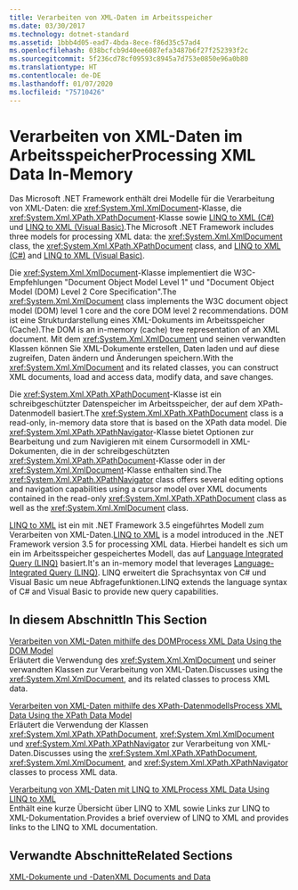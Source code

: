 ```yaml
---
title: Verarbeiten von XML-Daten im Arbeitsspeicher
ms.date: 03/30/2017
ms.technology: dotnet-standard
ms.assetid: 1bbb4d05-ead7-4bda-8ece-f86d35c57ad4
ms.openlocfilehash: 038bcfcb9d40ee6087efa3487b6f27f252393f2c
ms.sourcegitcommit: 5f236cd78cf09593c8945a7d753e0850e96a0b80
ms.translationtype: HT
ms.contentlocale: de-DE
ms.lasthandoff: 01/07/2020
ms.locfileid: "75710426"
---
```

# <a name="processing-xml-data-in-memory"></a><span data-ttu-id="4e60f-102">Verarbeiten von XML-Daten im Arbeitsspeicher</span><span class="sxs-lookup"><span data-stu-id="4e60f-102">Processing XML Data In-Memory</span></span>
<span data-ttu-id="4e60f-103">Das Microsoft .NET Framework enthält drei Modelle für die Verarbeitung von XML-Daten: die <xref:System.Xml.XmlDocument>-Klasse, die <xref:System.Xml.XPath.XPathDocument>-Klasse sowie [LINQ to XML (C#)](../../../csharp/programming-guide/concepts/linq/linq-to-xml-overview.md) und [LINQ to XML (Visual Basic)](../../../visual-basic/programming-guide/concepts/linq/linq-to-xml.md).</span><span class="sxs-lookup"><span data-stu-id="4e60f-103">The Microsoft .NET Framework includes three models for processing XML data: the <xref:System.Xml.XmlDocument> class, the <xref:System.Xml.XPath.XPathDocument> class, and [LINQ to XML (C#)](../../../csharp/programming-guide/concepts/linq/linq-to-xml-overview.md) and [LINQ to XML (Visual Basic)](../../../visual-basic/programming-guide/concepts/linq/linq-to-xml.md).</span></span>  
  
 <span data-ttu-id="4e60f-104">Die <xref:System.Xml.XmlDocument>-Klasse implementiert die W3C-Empfehlungen "Document Object Model Level 1" und "Document Object Model (DOM) Level 2 Core Specification".</span><span class="sxs-lookup"><span data-stu-id="4e60f-104">The <xref:System.Xml.XmlDocument> class implements the W3C document object model (DOM) level 1 core and the core DOM level 2 recommendations.</span></span> <span data-ttu-id="4e60f-105">DOM ist eine Strukturdarstellung eines XML-Dokuments im Arbeitsspeicher (Cache).</span><span class="sxs-lookup"><span data-stu-id="4e60f-105">The DOM is an in-memory (cache) tree representation of an XML document.</span></span> <span data-ttu-id="4e60f-106">Mit dem <xref:System.Xml.XmlDocument> und seinen verwandten Klassen können Sie XML-Dokumente erstellen, Daten laden und auf diese zugreifen, Daten ändern und Änderungen speichern.</span><span class="sxs-lookup"><span data-stu-id="4e60f-106">With the <xref:System.Xml.XmlDocument> and its related classes, you can construct XML documents, load and access data, modify data, and save changes.</span></span>  
  
 <span data-ttu-id="4e60f-107">Die <xref:System.Xml.XPath.XPathDocument>-Klasse ist ein schreibgeschützter Datenspeicher im Arbeitsspeicher, der auf dem XPath-Datenmodell basiert.</span><span class="sxs-lookup"><span data-stu-id="4e60f-107">The <xref:System.Xml.XPath.XPathDocument> class is a read-only, in-memory data store that is based on the XPath data model.</span></span> <span data-ttu-id="4e60f-108">Die <xref:System.Xml.XPath.XPathNavigator>-Klasse bietet Optionen zur Bearbeitung und zum Navigieren mit einem Cursormodell in XML-Dokumenten, die in der schreibgeschützten <xref:System.Xml.XPath.XPathDocument>-Klasse oder in der <xref:System.Xml.XmlDocument>-Klasse enthalten sind.</span><span class="sxs-lookup"><span data-stu-id="4e60f-108">The <xref:System.Xml.XPath.XPathNavigator> class offers several editing options and navigation capabilities using a cursor model over XML documents contained in the read-only <xref:System.Xml.XPath.XPathDocument> class as well as the <xref:System.Xml.XmlDocument> class.</span></span>  
  
 <span data-ttu-id="4e60f-109">[LINQ to XML](../../../csharp/programming-guide/concepts/linq/linq-to-xml-overview.md) ist ein mit .NET Framework 3.5 eingeführtes Modell zum Verarbeiten von XML-Daten.</span><span class="sxs-lookup"><span data-stu-id="4e60f-109">[LINQ to XML](../../../csharp/programming-guide/concepts/linq/linq-to-xml-overview.md) is a model introduced in the .NET Framework version 3.5 for processing XML data.</span></span> <span data-ttu-id="4e60f-110">Hierbei handelt es sich um ein im Arbeitsspeicher gespeichertes Modell, das auf [Language Integrated Query (LINQ)](../../../csharp/programming-guide/concepts/linq/index.md) basiert.</span><span class="sxs-lookup"><span data-stu-id="4e60f-110">It's an in-memory model that leverages [Language-Integrated Query (LINQ)](../../../csharp/programming-guide/concepts/linq/index.md).</span></span> <span data-ttu-id="4e60f-111">LINQ erweitert die Sprachsyntax von C# und Visual Basic um neue Abfragefunktionen.</span><span class="sxs-lookup"><span data-stu-id="4e60f-111">LINQ extends the language syntax of C# and Visual Basic to provide new query capabilities.</span></span>  
  
## <a name="in-this-section"></a><span data-ttu-id="4e60f-112">In diesem Abschnitt</span><span class="sxs-lookup"><span data-stu-id="4e60f-112">In This Section</span></span>  
 [<span data-ttu-id="4e60f-113">Verarbeiten von XML-Daten mithilfe des DOM</span><span class="sxs-lookup"><span data-stu-id="4e60f-113">Process XML Data Using the DOM Model</span></span>](../../../../docs/standard/data/xml/process-xml-data-using-the-dom-model.md)  
 <span data-ttu-id="4e60f-114">Erläutert die Verwendung des <xref:System.Xml.XmlDocument> und seiner verwandten Klassen zur Verarbeitung von XML-Daten.</span><span class="sxs-lookup"><span data-stu-id="4e60f-114">Discusses using the <xref:System.Xml.XmlDocument>, and its related classes to process XML data.</span></span>  
  
 [<span data-ttu-id="4e60f-115">Verarbeiten von XML-Daten mithilfe des XPath-Datenmodells</span><span class="sxs-lookup"><span data-stu-id="4e60f-115">Process XML Data Using the XPath Data Model</span></span>](../../../../docs/standard/data/xml/process-xml-data-using-the-xpath-data-model.md)  
 <span data-ttu-id="4e60f-116">Erläutert die Verwendung der Klassen <xref:System.Xml.XPath.XPathDocument>, <xref:System.Xml.XmlDocument> und <xref:System.Xml.XPath.XPathNavigator> zur Verarbeitung von XML-Daten.</span><span class="sxs-lookup"><span data-stu-id="4e60f-116">Discusses using the <xref:System.Xml.XPath.XPathDocument>, <xref:System.Xml.XmlDocument>, and <xref:System.Xml.XPath.XPathNavigator> classes to process XML data.</span></span>  
  
 [<span data-ttu-id="4e60f-117">Verarbeitung von XML-Daten mit LINQ to XML</span><span class="sxs-lookup"><span data-stu-id="4e60f-117">Process XML Data Using LINQ to XML</span></span>](../../../../docs/standard/data/xml/process-xml-data-using-linq-to-xml.md)  
 <span data-ttu-id="4e60f-118">Enthält eine kurze Übersicht über LINQ to XML sowie Links zur LINQ to XML-Dokumentation.</span><span class="sxs-lookup"><span data-stu-id="4e60f-118">Provides a brief overview of LINQ to XML and provides links to the LINQ to XML documentation.</span></span>  
  
## <a name="related-sections"></a><span data-ttu-id="4e60f-119">Verwandte Abschnitte</span><span class="sxs-lookup"><span data-stu-id="4e60f-119">Related Sections</span></span>  
 [<span data-ttu-id="4e60f-120">XML-Dokumente und -Daten</span><span class="sxs-lookup"><span data-stu-id="4e60f-120">XML Documents and Data</span></span>](../../../../docs/standard/data/xml/index.md)

